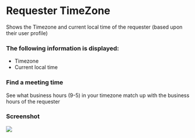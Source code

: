 # Requester TimeZone

Shows the Timezone and current local time of the requester (based upon their user profile)

### The following information is displayed:

* Timezone
* Current local time

### Find a meeting time

See what business hours (9-5) in your timezone match up with the business hours of the requester

### Screenshot

![](https://cl.ly/2P2V452o0k3A/screenshot.png)
